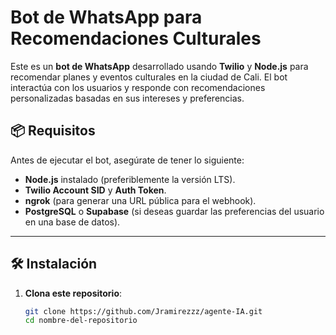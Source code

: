 # Bot de WhatsApp para Recomendaciones Culturales

Este es un **bot de WhatsApp** desarrollado usando **Twilio** y **Node.js** para recomendar planes y eventos culturales en la ciudad de Cali. El bot interactúa con los usuarios y responde con recomendaciones personalizadas basadas en sus intereses y preferencias.

## 📦 Requisitos

Antes de ejecutar el bot, asegúrate de tener lo siguiente:

- **Node.js** instalado (preferiblemente la versión LTS).
- **Twilio Account SID** y **Auth Token**.
- **ngrok** (para generar una URL pública para el webhook).
- **PostgreSQL** o **Supabase** (si deseas guardar las preferencias del usuario en una base de datos).

---

## 🛠️ Instalación

1. **Clona este repositorio**:

   ```bash
   git clone https://github.com/Jramirezzz/agente-IA.git
   cd nombre-del-repositorio
